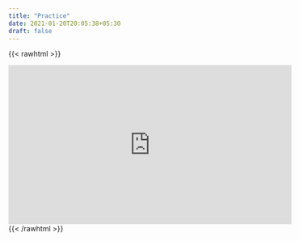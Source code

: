 ```yaml
---
title: "Practice"
date: 2021-01-20T20:05:38+05:30
draft: false
---
```


{{< rawhtml >}}
<iframe width="560" height="315" src="https://www.youtube.com/embed/f2O6mQkFiiw" frameborder="0" allow="accelerometer; autoplay; clipboard-write; encrypted-media; gyroscope; picture-in-picture" allowfullscreen></iframe>
{{< /rawhtml >}}